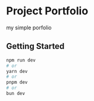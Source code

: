 # Project Portfolio

my simple porfolio

## Getting Started

```bash
npm run dev
# or
yarn dev
# or
pnpm dev
# or
bun dev
```
